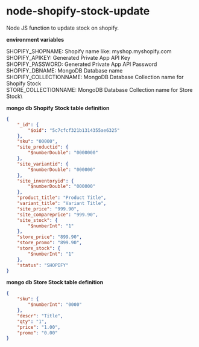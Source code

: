 # node-shopify-stock-update
Node JS function to update stock on shopify. 

**environment variables**

SHOPIFY_SHOPNAME: Shopify name like: myshop.myshopify.com\
SHOPIFY_APIKEY: Generated Private App API Key\
SHOPIFY_PASSWORD: Generated Private App API Password\
SHOPIFY_DBNAME: MongoDB Database name\
SHOPIFY_COLLECTIONNAME: MongoDB Database Collection name for Shopify Stock\
STORE_COLLECTIONNAME: MongoDB Database Collection name for Store Stock\

**mongo db Shopify Stock table definition**

```json
{
    "_id": {
        "$oid": "5c7cfcf321b1314355ae6325"
    },
    "sku": "00000",
    "site_productid": {
        "$numberDouble": "0000000"
    },
    "site_variantid": {
        "$numberDouble": "000000"
    },
    "site_inventoryid": {
        "$numberDouble": "000000"
    },
    "product_title": "Product Title",
    "variant_title": "Variant Title",
    "site_price": "999.90",
    "site_compareprice": "999.90",
    "site_stock": {
        "$numberInt": "1"
    },
    "store_price": "899.90",
    "store_promo": "899.90",
    "store_stock": {
        "$numberInt": "1"
    },
    "status": "SHOPIFY"
}
```
**mongo db Store Stock table definition**

```json
{
    "sku": {
        "$numberInt": "0000"
    },
    "descr": "Title",
    "qty": "1",
    "price": "1.00",
    "promo": "0.00"
}
```
